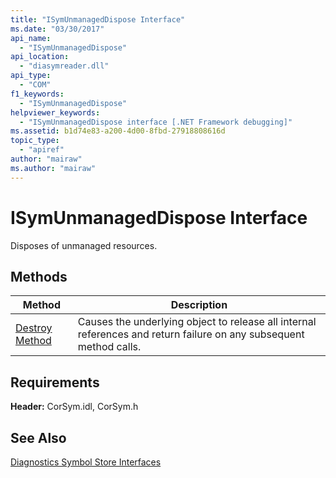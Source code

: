 ```yaml
---
title: "ISymUnmanagedDispose Interface"
ms.date: "03/30/2017"
api_name: 
  - "ISymUnmanagedDispose"
api_location: 
  - "diasymreader.dll"
api_type: 
  - "COM"
f1_keywords: 
  - "ISymUnmanagedDispose"
helpviewer_keywords: 
  - "ISymUnmanagedDispose interface [.NET Framework debugging]"
ms.assetid: b1d74e83-a200-4d00-8fbd-27918808616d
topic_type: 
  - "apiref"
author: "mairaw"
ms.author: "mairaw"
---
```

# ISymUnmanagedDispose Interface
Disposes of unmanaged resources.  

## Methods  


|Method|Description|  
|------------|-----------------|  
|[Destroy Method](../../../../docs/framework/unmanaged-api/diagnostics/isymunmanageddispose-destroy-method.md)|Causes the underlying object to release all internal references and return failure on any subsequent method calls.|  

## Requirements  
 **Header:** CorSym.idl, CorSym.h  

## See Also  
 [Diagnostics Symbol Store Interfaces](../../../../docs/framework/unmanaged-api/diagnostics/diagnostics-symbol-store-interfaces.md)
